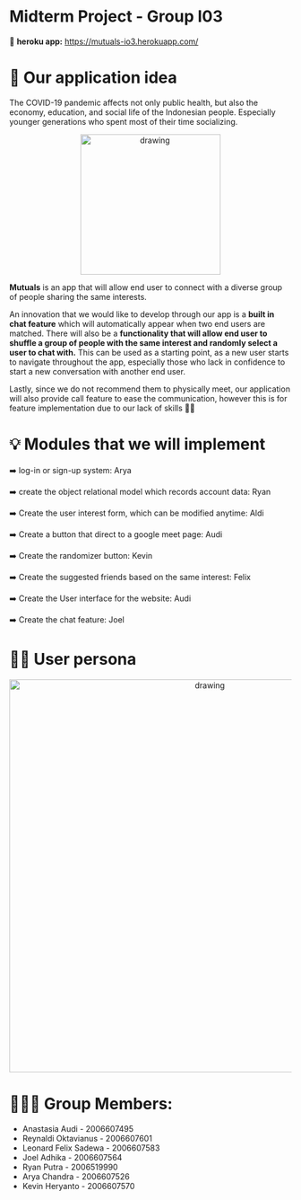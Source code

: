 # Midterm Project - Group I03 

🔗 **heroku app:** https://mutuals-io3.herokuapp.com/

# 📱 Our application idea
The COVID-19 pandemic affects not only public health, but also the economy, education, and social life of the Indonesian people. Especially younger generations who spent most of their time socializing. 


<p align="center">
<img src="https://i.imgur.com/NFvUxkw.png" alt="drawing" width="250"/>
</p>

**Mutuals** is an app that will allow end user to connect with a diverse group of people sharing the same interests. 

An innovation that we would like to develop through our app is a **built in chat feature** which will automatically appear when two end users are matched. 
There will also be a **functionality that will allow end user to shuffle a group of people with the same interest and randomly select a user to chat with.** This can be used as a starting point, as a new user starts to navigate throughout the app, especially those who lack in confidence to start a new conversation with another end user. 

Lastly, since we do not recommend them to physically meet, our application will also provide call feature to ease the communication, however this is for feature implementation due to our lack of skills 👋🏼

# 💡 Modules that we will implement
➡️ log-in or sign-up system: Arya 

➡️ create the object relational model which records account data: Ryan

➡️ Create the user interest form, which can be modified anytime: Aldi

➡️ Create a button that direct to a google meet page: Audi

➡️ Create the randomizer button: Kevin

➡️ Create the suggested friends based on the same interest: Felix

➡️ Create the User interface for the website: Audi

➡️ Create the chat feature: Joel

# 🧑🏻 User persona
<p align="center">
<img src="https://i.imgur.com/Ma6iRjk.png" alt="drawing" width="700"/>
</p>

# 👩🏻‍💻 Group Members: 
- Anastasia Audi - 2006607495
- Reynaldi Oktavianus - 2006607601 
- Leonard Felix Sadewa - 2006607583 
- Joel Adhika - 2006607564 
- Ryan Putra - 2006519990 
- Arya Chandra - 2006607526
- Kevin Heryanto - 2006607570
